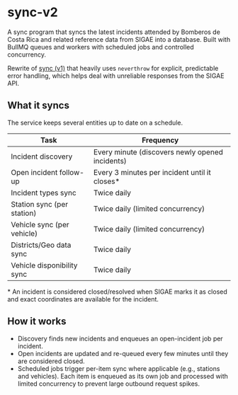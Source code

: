 # sync-v2

A sync program that syncs the latest incidents attended by Bomberos de Costa Rica and related reference data from SIGAE into a database. Built with BullMQ queues and workers with scheduled jobs and controlled concurrency.

Rewrite of [sync (v1)](../sync/) that heavily uses `neverthrow` for explicit, predictable error handling, which helps deal with unreliable responses from the SIGAE API.

## What it syncs

The service keeps several entities up to date on a schedule.

| Task | Frequency |
| --- | --- |
| Incident discovery | Every minute (discovers newly opened incidents) |
| Open incident follow-up | Every 3 minutes per incident until it closes* |
| Incident types sync | Twice daily |
| Station sync (per station) | Twice daily (limited concurrency) |
| Vehicle sync (per vehicle) | Twice daily (limited concurrency) |
| Districts/Geo data sync | Twice daily |
| Vehicle disponibility sync | Twice daily |

\* An incident is considered closed/resolved when SIGAE marks it as closed and exact coordinates are available for the incident.

## How it works

- Discovery finds new incidents and enqueues an open-incident job per incident.
- Open incidents are updated and re-queued every few minutes until they are considered closed.
- Scheduled jobs trigger per-item sync where applicable (e.g., stations and vehicles). Each item is enqueued as its own job and processed with limited concurrency to prevent large outbound request spikes.